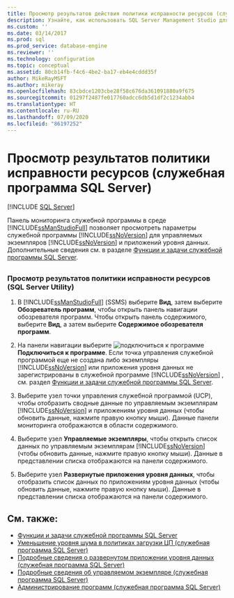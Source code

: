```yaml
---
title: Просмотр результатов действия политики исправности ресурсов (служебная программа SQL Server) | Документация Майкрософт
description: Узнайте, как использовать SQL Server Management Studio для просмотра результатов политики работоспособности ресурсов служебной программы SQL Server для экземпляров SQL Server и приложений уровня данных.
ms.custom: ''
ms.date: 03/14/2017
ms.prod: sql
ms.prod_service: database-engine
ms.reviewer: ''
ms.technology: configuration
ms.topic: conceptual
ms.assetid: 80cb14fb-f4c6-4be2-ba17-eb4e4cddd35f
author: MikeRayMSFT
ms.author: mikeray
ms.openlocfilehash: 83cbdce1203cbe28f58c676da361091880a9f675
ms.sourcegitcommit: 01297f2487fe017760adcc6db5d1df2c1234abb4
ms.translationtype: HT
ms.contentlocale: ru-RU
ms.lasthandoff: 07/09/2020
ms.locfileid: "86197252"
---
```

# <a name="view-resource-health-policy-results-sql-server-utility"></a>Просмотр результатов политики исправности ресурсов (служебная программа SQL Server)

[!INCLUDE [SQL Server](../../includes/applies-to-version/sqlserver.md)]

Панель мониторинга служебной программы в среде [!INCLUDE[ssManStudioFull](../../includes/ssmanstudiofull-md.md)] позволяет просмотреть параметры служебной программы [!INCLUDE[ssNoVersion](../../includes/ssnoversion-md.md)] для управляемых экземпляров [!INCLUDE[ssNoVersion](../../includes/ssnoversion-md.md)] и приложений уровня данных. Дополнительные сведения см. в разделе [Функции и задачи служебной программы SQL Server](../../relational-databases/manage/sql-server-utility-features-and-tasks.md).  

##  <a name="SSMSProcedure"></a>

### <a name="view-sql-server-utility-resource-health-policy-results"></a>Просмотр результатов политики исправности ресурсов (SQL Server Utility)  

1. В [!INCLUDE[ssManStudioFull](../../includes/ssmanstudiofull-md.md)] (SSMS) выберите **Вид**, затем выберите **Обозреватель программ**, чтобы открыть панель навигации обозревателя программ. Чтобы открыть панель содержимого, выберите **Вид**, а затем выберите **Содержимое обозревателя программ**.  

2. На панели навигации выберите ![подключиться к программе](../../relational-databases/manage/media/connect-to-utility.gif "Connect_to_Utility")**Подключиться к программе**. Если точка управления служебной программой еще не создана либо экземпляры [!INCLUDE[ssNoVersion](../../includes/ssnoversion-md.md)] или приложения уровня данных не зарегистрированы в служебной программе [!INCLUDE[ssNoVersion](../../includes/ssnoversion-md.md)] , см. раздел [Функции и задачи служебной программы SQL Server](../../relational-databases/manage/sql-server-utility-features-and-tasks.md).  

3. Выберите узел точки управления служебной программой (UCP), чтобы отобразить сводные данные по управляемым экземплярам [!INCLUDE[ssNoVersion](../../includes/ssnoversion-md.md)] и приложениям уровня данных (чтобы обновить данные, нажмите правую кнопку мыши). Данные панели мониторинга отображаются в области содержимого.  

4. Выберите узел **Управляемые экземпляры**, чтобы открыть список данных по управляемым экземплярам [!INCLUDE[ssNoVersion](../../includes/ssnoversion-md.md)] (чтобы обновить данные, нажмите правую кнопку мыши). Данные в представлении списка отображаются на панели содержимого.  

5. Выберите узел **Развернутые приложения уровня данных**, чтобы отобразить список данных по приложениям уровня данных (чтобы обновить данные, нажмите правую кнопку мыши). Данные в представлении списка отображаются на панели содержимого.  

## <a name="see-also"></a>См. также:

- [Функции и задачи служебной программы SQL Server](../../relational-databases/manage/sql-server-utility-features-and-tasks.md)
- [Уменьшение уровня шума в политиках загрузки ЦП (служебная программа SQL Server)](../../relational-databases/manage/reduce-noise-in-cpu-utilization-policies-sql-server-utility.md)
- [Подробные сведения о развернутом приложении уровня данных (служебная программа SQL Server)](https://msdn.microsoft.com/library/79c41dd9-abcb-434e-9326-00a341d5c867)
- [Подробные сведения об управляемом экземпляре (служебная программа SQL Server)](https://msdn.microsoft.com/library/6e51b7bb-a733-4852-8c33-7f4dbdf931c2)
- [Администрирование программ (служебная программа SQL Server)](https://msdn.microsoft.com/library/3e5a00c3-8905-40f0-9ddc-d924df9c2f0d)